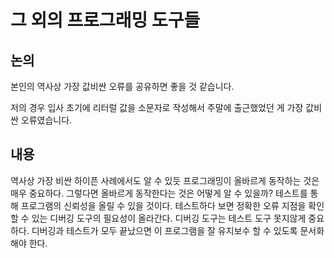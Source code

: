 
# 그 외의 프로그래밍 도구들

## 논의
본인의 역사상 가장 값비싼 오류를 공유하면 좋을 것 같습니다.

저의 경우 입사 초기에 리터럴 값을 소문자로 작성해서 주말에 출근했었던 게 가장 값비싼 오류였습니다.

## 내용
역사상 가장 비싼 하이픈 사례에서도 알 수 있듯 프로그래밍이 올바르게 동작하는 것은 매우 중요하다. 그렇다면 올바르게 동작한다는 것은 어떻게 알 수 있을까? 테스트를 통해 프로그램의 신뢰성을 올릴 수 있을 것이다. 테스트하다 보면 정확한 오류 지점을 확인할 수 있는 디버깅 도구의 필요성이 올라간다. 디버깅 도구는 테스트 도구 못지않게 중요하다. 디버깅과 테스트가 모두 끝났으면 이 프로그램을 잘 유지보수 할 수 있도록 문서화해야 한다. 